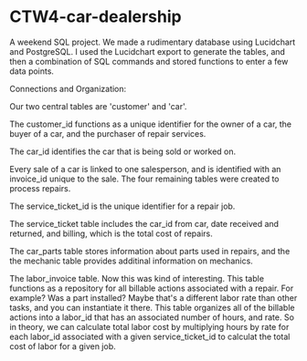 # CTW4-car-dealership
A weekend SQL project. We made a rudimentary database using Lucidchart and PostgreSQL.
I used the Lucidchart export to generate the tables, and then a combination of SQL commands
and stored functions to enter a few data points.

Connections and Organization:

Our two central tables are 'customer' and 'car'. 

The customer_id functions as a unique identifier for the owner of a car, the buyer of a car, and the purchaser of repair services.

The car_id identifies the car that is being sold or worked on.

Every sale of a car is linked to one salesperson, and is identified with an invoice_id unique to the sale.
The four remaining tables were created to process repairs.

The service_ticket_id is the unique identifier for a repair job. 

The service_ticket table includes the car_id from car, date received and returned, and billing, which is the total cost of repairs.

The car_parts table stores information about parts used in repairs, and the the mechanic table provides additinal information on mechanics.

The labor_invoice table. Now this was kind of interesting. This table functions as a repository for all billable actions associated with a repair.
For example? Was a part installed? Maybe that's a different labor rate than other tasks, and you can instantiate it there.
This table organizes all of the billable actions into a labor_id that has an associated number of hours, and rate. 
So in theory, we can calculate total labor cost by multiplying hours by rate for each labor_id associated with a given service_ticket_id to calculat the total cost of labor for a given job.

